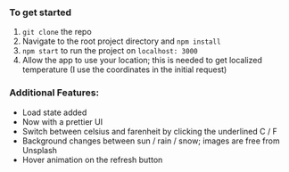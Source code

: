 ### To get started
1. `git clone` the repo
2. Navigate to the root project directory and `npm install`
3. `npm start` to run the project on `localhost: 3000`
4. Allow the app to use your location; this is needed to get localized temperature (I use the coordinates in the initial request)

### Additional Features:
- Load state added
- Now with a prettier UI
- Switch between celsius and farenheit by clicking the underlined C / F
- Background changes between sun / rain / snow; images are free from Unsplash
- Hover animation on the refresh button